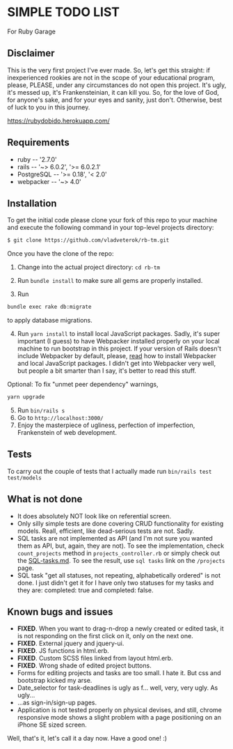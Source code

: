 # SIMPLE TODO LIST

For Ruby Garage

## Disclaimer
This is the very first project I've ever made. So, let's get this straight: if inexperienced rookies are not in the scope of your educational program, please, PLEASE, under any circumstances do not open this project. It's ugly, it's messed up, it's Frankensteinian, it can kill you. So, for the love of God, for anyone's sake, and for your eyes and sanity, just don't. Otherwise, best of luck to you in this journey.

https://rubydobido.herokuapp.com/

## Requirements

- ruby -- '2.7.0'
- rails -- '~> 6.0.2', '>= 6.0.2.1'
- PostgreSQL -- '>= 0.18', '< 2.0'
- webpacker -- '~> 4.0'

## Installation

To get the initial code please clone your fork of this repo to your machine and execute the following command in your top-level projects directory:

```bash
$ git clone https://github.com/vladveterok/rb-tm.git
```

Once you have the clone of the repo:

1. Change into the actual project directory: ```cd rb-tm ```

2. Run ```bundle install``` to make sure all gems are properly installed.
3. Run

```bash
bundle exec rake db:migrate
```
to apply database migrations.

4. Run ```yarn install``` to install local JavaScript packages. Sadly, it's super important (I guess) to have Webpacker installed properly on your local machine to run bootstrap in this project. If your version of Rails doesn't include Webpacker by default, please, [read](https://github.com/rails/webpacker) how to install Webpacker and local JavaScript packages. I didn't get into Webpacker very well, but people a bit smarter than I say, it's better to read this stuff.

Optional: To fix "unmet peer dependency" warnings,
```bash
yarn upgrade
```


5. Run ```bin/rails s```
6. Go to ```http://localhost:3000/```
7. Enjoy the masterpiece of ugliness, perfection of imperfection, Frankenstein of web development.   

## Tests
To carry out the couple of tests that I actually made run ```bin/rails test test/models```

## What is not done
- It does absolutely NOT look like on referential screen.
- Only silly simple tests are done covering CRUD functionality for existing models. Reall, efficient, like dead-serious tests are not. Sadly. 
- SQL tasks are not implemented as API (and I'm not sure you wanted them as API, but, again, they are not). To see the implementation, check ```count_projects``` method in ```projects_controller.rb``` or simply check out the [SQL-tasks.md](https://github.com/vladveterok/rb-tm/blob/master/SQL-tasks.md). To see the result, use ```sql tasks``` link on the ```/projects``` page.
- SQL task "get all statuses, not repeating, alphabetically ordered" is not done. I just didn't get it for I have only two statuses for my tasks and they are: completed: true and completed: false.

## Known bugs and issues
- **FIXED**. When you want to drag-n-drop a newly created or edited task, it is not responding on the first click on it, only on the next one.
- **FIXED**. External jquery and jquery-ui.
- **FIXED**. JS functions in html.erb.
- **FIXED**. Custom SCSS files linked from layout html.erb.
- **FIXED**. Wrong shade of edited project buttons.
- Forms for editing projects and tasks are too small. I hate it. But css and bootstrap kicked my arse.
- Date_selector for task-deadlines is ugly as f... well, very, very ugly. As ugly...
- ...as sign-in/sign-up pages.
- Application is not tested properly on physical devises, and still, chrome responsive mode shows a slight problem with a page positioning on an iPhone SE sized screen.

Well, that's it, let's call it a day now.
Have a good one! :)
